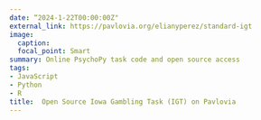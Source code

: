```yaml
---
date: “2024-1-22T00:00:00Z"
external_link: https://pavlovia.org/elianyperez/standard-igt
image:
  caption:
  focal_point: Smart
summary: Online PsychoPy task code and open source access
tags:
- JavaScript
- Python
- R
title:  Open Source Iowa Gambling Task (IGT) on Pavlovia
---
```

